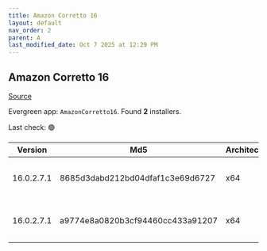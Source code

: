 ```yaml
---
title: Amazon Corretto 16
layout: default
nav_order: 2
parent: A
last_modified_date: Oct 7 2025 at 12:29 PM
---
```


## Amazon Corretto 16

[Source](https://aws.amazon.com/corretto/)

Evergreen app: `AmazonCorretto16`. Found **2** installers.

Last check: 🟢

| Version    | Md5                              | Architecture | Type | URI                                                                                                                                                                                                      |
| ---------- | -------------------------------- | ------------ | ---- | -------------------------------------------------------------------------------------------------------------------------------------------------------------------------------------------------------- |
| 16.0.2.7.1 | 8685d3dabd212bd04dfaf1c3e69d6727 | x64          | msi  | [https://corretto.aws/downloads/resources/16.0.2.7.1/amazon-corretto-16.0.2.7.1-windows-x64.msi](https://corretto.aws/downloads/resources/16.0.2.7.1/amazon-corretto-16.0.2.7.1-windows-x64.msi)         |
| 16.0.2.7.1 | a9774e8a0820b3cf94460cc433a91207 | x64          | zip  | [https://corretto.aws/downloads/resources/16.0.2.7.1/amazon-corretto-16.0.2.7.1-windows-x64-jdk.zip](https://corretto.aws/downloads/resources/16.0.2.7.1/amazon-corretto-16.0.2.7.1-windows-x64-jdk.zip) |
